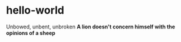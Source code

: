 # hello-world
Unbowed, unbent, unbroken
**A lion doesn't concern himself with the opinions of a sheep**
